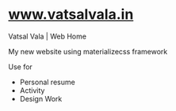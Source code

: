 # www.vatsalvala.in
Vatsal Vala | Web Home

My new website using materializecss framework

Use for
* Personal resume
* Activity
* Design Work

